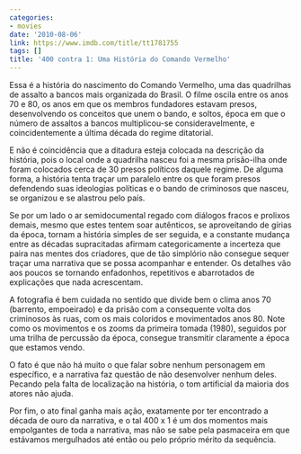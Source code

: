```yaml
---
categories:
- movies
date: '2010-08-06'
link: https://www.imdb.com/title/tt1781755
tags: []
title: '400 contra 1: Uma História do Comando Vermelho'
---
```


Essa é a história do nascimento do Comando Vermelho, uma das quadrilhas de assalto a bancos mais organizada do Brasil. O filme oscila entre os anos 70 e 80, os anos em que os membros fundadores estavam presos, desenvolvendo os conceitos que unem o bando, e soltos, época em que o número de assaltos a bancos multiplicou-se consideravelmente, e coincidentemente a última década do regime ditatorial.

E não é coincidência que a ditadura esteja colocada na descrição da história, pois o local onde a quadrilha nasceu foi a mesma prisão-ilha onde foram colocados cerca de 30 presos políticos daquele regime. De alguma forma, a história tenta traçar um paralelo entre os que foram presos defendendo suas ideologias políticas e o bando de criminosos que nasceu, se organizou e se alastrou pelo país.

Se por um lado o ar semidocumental regado com diálogos fracos e prolixos demais, mesmo que estes tentem soar autênticos, se aproveitando de gírias da época, tornam a história simples de ser seguida, e a constante mudança entre as décadas supracitadas afirmam categoricamente a incerteza que paira nas mentes dos criadores, que de tão simplório não consegue sequer traçar uma narrativa que se possa acompanhar e entender. Os detalhes vão aos poucos se tornando enfadonhos, repetitivos e abarrotados de explicações que nada acrescentam.

A fotografia é bem cuidada no sentido que divide bem o clima anos 70 (barrento, empoeirado) e da prisão com a consequente volta dos criminosos às ruas, com os mais coloridos e movimentados anos 80. Note como os movimentos e os zooms da primeira tomada (1980), seguidos por uma trilha de percussão da época, consegue transmitir claramente a época que estamos vendo.

O fato é que não há muito o que falar sobre nenhum personagem em específico, e a narrativa faz questão de não desenvolver nenhum deles. Pecando pela falta de localização na história, o tom artificial da maioria dos atores não ajuda.

Por fim, o ato final ganha mais ação, exatamente por ter encontrado a década de ouro da narrativa, e o tal 400 x 1 é um dos momentos mais empolgantes de toda a narrativa, mas não se sabe pela pasmaceira em que estávamos mergulhados até então ou pelo próprio mérito da sequência.